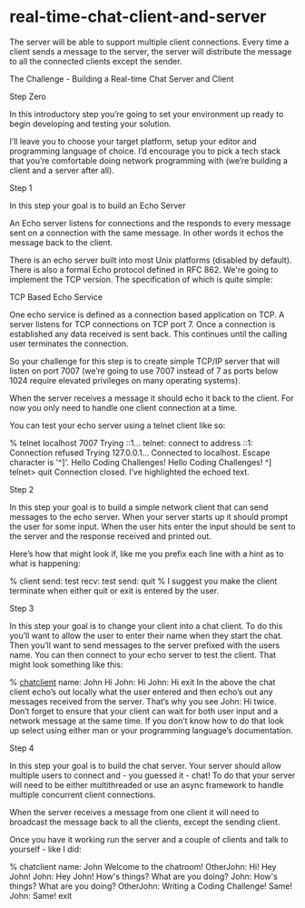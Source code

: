 # real-time-chat-client-and-server

The server will be able to support multiple client connections. Every time a client sends a message to the server, the server will distribute the message to all the connected clients except the sender.

The Challenge - Building a Real-time Chat Server and Client

Step Zero

In this introductory step you’re going to set your environment up ready to begin developing and testing your solution.

I’ll leave you to choose your target platform, setup your editor and programming language of choice. I’d encourage you to pick a tech stack that you’re comfortable doing network programming with (we’re building a client and a server after all).

Step 1

In this step your goal is to build an Echo Server

An Echo server listens for connections and the responds to every message sent on a connection with the same message. In other words it echos the message back to the client.

There is an echo server built into most Unix platforms (disabled by default). There is also a formal Echo protocol defined in RFC 862. We're going to implement the TCP version. The specification of which is quite simple:

TCP Based Echo Service

One echo service is defined as a connection based application on TCP. A server listens for TCP connections on TCP port 7. Once a connection is established any data received is sent back. This continues until the calling user terminates the connection.

So your challenge for this step is to create simple TCP/IP server that will listen on port 7007 (we’re going to use 7007 instead of 7 as ports below 1024 require elevated privileges on many operating systems).

When the server receives a message it should echo it back to the client. For now you only need to handle one client connection at a time.

You can test your echo server using a telnet client like so:

% telnet localhost 7007
Trying ::1...
telnet: connect to address ::1: Connection refused
Trying 127.0.0.1...
Connected to localhost.
Escape character is '^]'.
Hello Coding Challenges!
Hello Coding Challenges!
^]
telnet> quit
Connection closed.
I’ve highlighted the echoed text.

Step 2

In this step your goal is to build a simple network client that can send messages to the echo server. When your server starts up it should prompt the user for some input. When the user hits enter the input should be sent to the server and the response received and printed out.

Here’s how that might look if, like me you prefix each line with a hint as to what is happening:

% client
send: test
recv: test
send: quit
%
I suggest you make the client terminate when either quit or exit is entered by the user.

Step 3

In this step your goal is to change your client into a chat client. To do this you’ll want to allow the user to enter their name when they start the chat. Then you’ll want to send messages to the server prefixed with the users name. You can then connect to your echo server to test the client. That might look something like this:

% [chatclient](<http://chatclient.py/>)
name: John
Hi
John: Hi
John: Hi
exit
In the above the chat client echo’s out locally what the user entered and then echo’s out any messages received from the server. That’s why you see John: Hi twice. Don’t forget to ensure that your client can wait for both user input and a network message at the same time. If you don’t know how to do that look up select using either man or your programming language’s documentation.

Step 4

In this step your goal is to build the chat server. Your server should allow multiple users to connect and - you guessed it - chat! To do that your server will need to be either multithreaded or use an async framework to handle multiple concurrent client connections.

When the server receives a message from one client it will need to broadcast the message back to all the clients, except the sending client.

Once you have it working run the server and a couple of clients and talk to yourself - like I did:

% chatclient
name: John
Welcome to the chatroom!
OtherJohn: Hi!
Hey John!
John: Hey John!
How's things? What are you doing?
John: How's things? What are you doing?
OtherJohn: Writing a Coding Challenge!
Same!
John: Same!
exit
